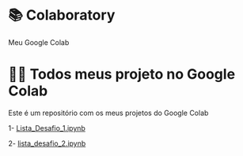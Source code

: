 # 📚 Colaboratory
Meu Google Colab

# 👨‍💻 Todos meus projeto no Google Colab
Este é um repositório com os meus projetos do Google Colab

1- [Lista_Desafio_1.ipynb](/Lista_Desafio_1.ipynb)

2- [lista_desafio_2.ipynb](/lista_desafio_2.ipynb)
